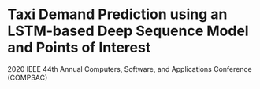 # Taxi Demand Prediction using an LSTM-based Deep Sequence Model and Points of Interest

2020 IEEE 44th Annual Computers, Software, and Applications Conference (COMPSAC)
